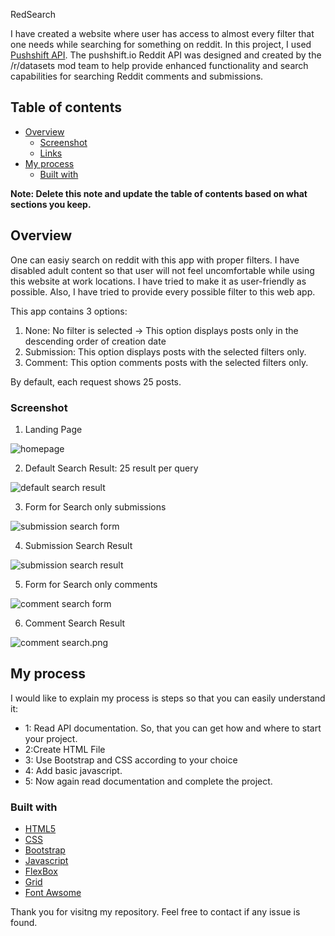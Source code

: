 RedSearch

I have created a website where user has access to almost every filter that one needs while searching for something on reddit. In this project, I used [Pushshift API](https://github.com/pushshift/api). The pushshift.io Reddit API was designed and created by the /r/datasets mod team to help provide enhanced functionality and search capabilities for searching Reddit comments and submissions.

## Table of contents

- [Overview](#overview)
  - [Screenshot](#screenshot)
  - [Links](#links)
- [My process](#my-process)
  - [Built with](#built-with)
  
**Note: Delete this note and update the table of contents based on what sections you keep.**

## Overview
One can easiy search on reddit with this app with proper filters. I have disabled adult content so that user will not feel uncomfortable while using this website at work locations. I have tried to make it as user-friendly as possible. Also, I have tried to provide every possible filter to this web app. 

This app contains 3 options:
1. None: No filter is selected -> This option displays posts only in the descending order of creation date
2. Submission: This option displays posts with the selected filters only.
3. Comment: This option comments posts with the selected filters only.

By default, each request shows 25 posts.

### Screenshot

1. Landing Page
<img src="./screenshots/Homepage.PNG" alt="homepage">
<br>

2. Default Search Result: 25 result per query
<img src="./screenshots/default search.png" alt="default search result">
<br>
 
3. Form for Search only submissions
<img src="./screenshots/submission search form.png" alt="submission search form">
<br>

4. Submission Search Result
<img src="./screenshots/submission search.png" alt="submission search result">
<br>

5. Form for Search only comments
<img src="./screenshots/comment search form.png" alt="comment search form">
<br>

6. Comment Search Result
<img src="./screenshots/comment search.png" alt="comment search.png">


## My process

I would like to explain my process is steps so that you can easily understand it:

  - 1: Read API documentation. So, that you can get how and where to start your project.
  - 2:Create HTML File
  - 3: Use Bootstrap and CSS according to your choice
  - 4: Add basic javascript.
  - 5: Now again read documentation and complete the project.

### Built with

- [HTML5](https://en.wikipedia.org/wiki/HTML5)
- [CSS](https://developer.mozilla.org/en-US/docs/Web/CSS)
- [Bootstrap](https://getbootstrap.com/)
- [Javascript](https://www.javascript.com/)
- [FlexBox](https://developer.mozilla.org/en-US/docs/Web/CSS)
- [Grid](https://developer.mozilla.org/en-US/docs/Web/CSS/CSS_Grid_Layout)
- [Font Awsome](https://fontawesome.com/)


Thank you for visitng my repository. Feel free to contact if any issue is found. 